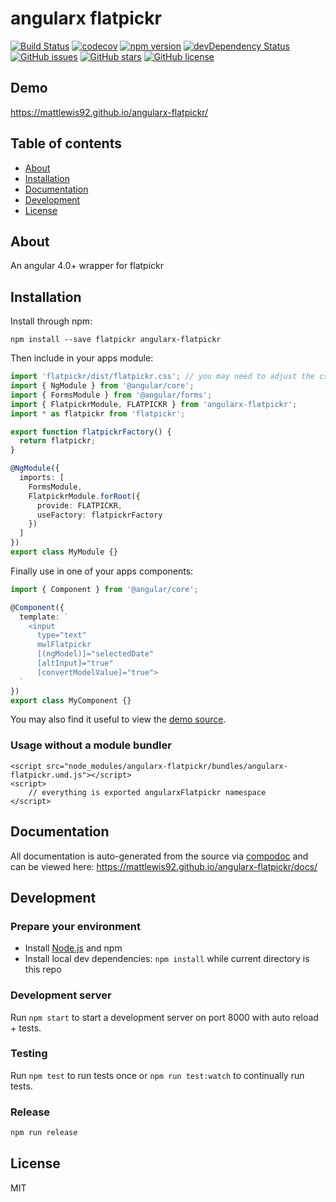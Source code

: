 # angularx flatpickr
[![Build Status](https://travis-ci.org/mattlewis92/angularx-flatpickr.svg?branch=master)](https://travis-ci.org/mattlewis92/angularx-flatpickr)
[![codecov](https://codecov.io/gh/mattlewis92/angularx-flatpickr/branch/master/graph/badge.svg)](https://codecov.io/gh/mattlewis92/angularx-flatpickr)
[![npm version](https://badge.fury.io/js/angularx-flatpickr.svg)](http://badge.fury.io/js/angularx-flatpickr)
[![devDependency Status](https://david-dm.org/mattlewis92/angularx-flatpickr/dev-status.svg)](https://david-dm.org/mattlewis92/angularx-flatpickr?type=dev)
[![GitHub issues](https://img.shields.io/github/issues/mattlewis92/angularx-flatpickr.svg)](https://github.com/mattlewis92/angularx-flatpickr/issues)
[![GitHub stars](https://img.shields.io/github/stars/mattlewis92/angularx-flatpickr.svg)](https://github.com/mattlewis92/angularx-flatpickr/stargazers)
[![GitHub license](https://img.shields.io/badge/license-MIT-blue.svg)](https://raw.githubusercontent.com/mattlewis92/angularx-flatpickr/master/LICENSE)

## Demo
https://mattlewis92.github.io/angularx-flatpickr/

## Table of contents

- [About](#about)
- [Installation](#installation)
- [Documentation](#documentation)
- [Development](#development)
- [License](#license)

## About

An angular 4.0+ wrapper for flatpickr

## Installation

Install through npm:
```
npm install --save flatpickr angularx-flatpickr
```

Then include in your apps module:

```typescript
import 'flatpickr/dist/flatpickr.css'; // you may need to adjust the css import depending on your build tool
import { NgModule } from '@angular/core';
import { FormsModule } from '@angular/forms';
import { FlatpickrModule, FLATPICKR } from 'angularx-flatpickr';
import * as flatpickr from 'flatpickr';

export function flatpickrFactory() {
  return flatpickr;
}

@NgModule({
  imports: [
    FormsModule,
    FlatpickrModule.forRoot({
      provide: FLATPICKR,
      useFactory: flatpickrFactory
    })
  ]
})
export class MyModule {}
```

Finally use in one of your apps components:
```typescript
import { Component } from '@angular/core';

@Component({
  template: `
    <input 
      type="text" 
      mwlFlatpickr 
      [(ngModel)]="selectedDate" 
      [altInput]="true" 
      [convertModelValue]="true">
  `
})
export class MyComponent {}
```

You may also find it useful to view the [demo source](https://github.com/mattlewis92/angularx-flatpickr/blob/master/demo/demo.component.ts).

### Usage without a module bundler
```
<script src="node_modules/angularx-flatpickr/bundles/angularx-flatpickr.umd.js"></script>
<script>
    // everything is exported angularxFlatpickr namespace
</script>
```

## Documentation
All documentation is auto-generated from the source via [compodoc](https://compodoc.github.io/compodoc/) and can be viewed here:
https://mattlewis92.github.io/angularx-flatpickr/docs/

## Development

### Prepare your environment
* Install [Node.js](http://nodejs.org/) and npm
* Install local dev dependencies: `npm install` while current directory is this repo

### Development server
Run `npm start` to start a development server on port 8000 with auto reload + tests.

### Testing
Run `npm test` to run tests once or `npm run test:watch` to continually run tests.

### Release
```bash
npm run release
```

## License

MIT
